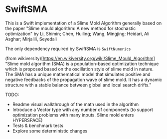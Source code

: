 # SwiftSMA

This is a Swift implementation of a Slime Mold Algorithm generally based on the paper "Slime mould algorithm: A new method for stochastic optimization" by  Li, Shimin; Chen, Huiling; Wang, Mingjing; Heidari, Ali Asghar; Mirjalili, Seyedali

The only dependency required by SwiftSMA is `SwiftNumerics`

(from wikiversity)[https://en.wikiversity.org/wiki/Slime_Mould_Algorithm]
"Slime mold algorithm (SMA) is a population-based optimization technique which is proposed based on the oscillation style of slime mold in nature. The SMA has a unique mathematical model that simulates positive and negative feedbacks of the propagation wave of slime mold. It has a dynamic structure with a stable balance between global and local search drifts."

TODO:
- Readme visual walkthrough of the math used in the algorithm
- Introduce a Vector type with any number of components (to support optimization problems with many inputs. Slime mold enters HYPERSPACE)
- Tests & benchmark tests
- Explore some deterministic changes
